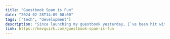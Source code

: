 ```yaml
---
title: "Guestbook Spam is Fun"
date: "2024-02-28T14:09-08:00"
tags: ["tech", "development"]
description: "Since launching my guestbook yesterday, I`ve been hit with a bunch of spam entries. I forgot how much `fun` it is dealing with this shit."
link: https://kevquirk.com/guestbook-spam-is-fun
---
```

